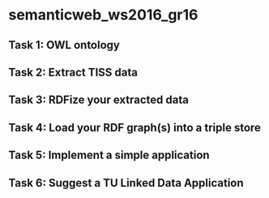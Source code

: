 # semanticweb_ws2016_gr16

## Task 1: OWL ontology

## Task 2: Extract TISS data

## Task 3: RDFize your extracted data

## Task 4: Load your RDF graph(s) into a triple store

## Task 5: Implement a simple application

## Task 6: Suggest a TU Linked Data Application



